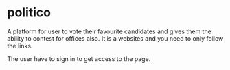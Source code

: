 # politico
A platform for user to vote their favourite candidates and gives them the ability to contest for offices also.
It is a websites and you need to only follow the links.

The user have to sign in to get access to the page.
